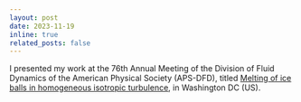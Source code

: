 ```yaml
---
layout: post
date: 2023-11-19
inline: true
related_posts: false
---
```


I presented my work at the 76th Annual Meeting of the Division of Fluid Dynamics of the American Physical Society (APS-DFD), titled <a href="https://meetings.aps.org/Meeting/DFD23/Session/J17.6">Melting of ice balls in homogeneous isotropic turbulence</a>, in Washington DC (US).
